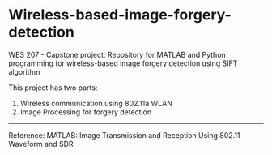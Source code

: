# Wireless-based-image-forgery-detection
WES 207 - Capstone project. Repository for MATLAB and Python programming for wireless-based image forgery detection using SIFT algorithm

This project has two parts: 
1. Wireless communication using 802.11a WLAN 
2. Image Processing for forgery detection

**************************************************************
      
Reference:
MATLAB: Image Transmission and Reception Using 802.11 Waveform and SDR

